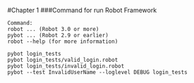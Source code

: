 #Chapter 1
###Command for run Robot Framework
```
Command:
robot ... (Robot 3.0 or more)
pybot ... (Robot 2.9 or earlier)
robot --help (for more information)

pybot login_tests
pybot login_tests/valid_login.robot
pybot login_tests/invalid_login.robot
pybot --test InvalidUserName --loglevel DEBUG login_tests
```
